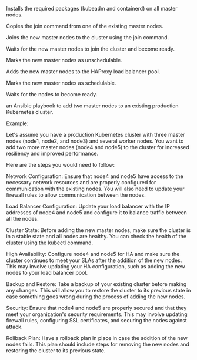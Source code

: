 Installs the required packages (kubeadm and containerd) on all master nodes.

Copies the join command from one of the existing master nodes.

Joins the new master nodes to the cluster using the join command.

Waits for the new master nodes to join the cluster and become ready.

Marks the new master nodes as unschedulable.

Adds the new master nodes to the HAProxy load balancer pool.

Marks the new master nodes as schedulable.

Waits for the nodes to become ready.

an Ansible playbook to add two master nodes to an existing production Kubernetes cluster.

Example:

Let's assume you have a production Kubernetes cluster with three master nodes (node1, node2, and node3) and several worker nodes. You want to add two more master nodes (node4 and node5) to the cluster for increased resiliency and improved performance.

Here are the steps you would need to follow:

Network Configuration: Ensure that node4 and node5 have access to the necessary network resources and are properly configured for communication with the existing nodes. You will also need to update your firewall rules to allow communication between the nodes.

Load Balancer Configuration: Update your load balancer with the IP addresses of node4 and node5 and configure it to balance traffic between all the nodes.

Cluster State: Before adding the new master nodes, make sure the cluster is in a stable state and all nodes are healthy. You can check the health of the cluster using the kubectl command.

High Availability: Configure node4 and node5 for HA and make sure the cluster continues to meet your SLAs after the addition of the new nodes. This may involve updating your HA configuration, such as adding the new nodes to your load balancer pool.

Backup and Restore: Take a backup of your existing cluster before making any changes. This will allow you to restore the cluster to its previous state in case something goes wrong during the process of adding the new nodes.

Security: Ensure that node4 and node5 are properly secured and that they meet your organization's security requirements. This may involve updating firewall rules, configuring SSL certificates, and securing the nodes against attack.

Rollback Plan: Have a rollback plan in place in case the addition of the new nodes fails. This plan should include steps for removing the new nodes and restoring the cluster to its previous state.
